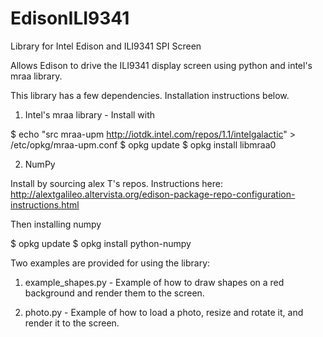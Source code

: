 # EdisonILI9341
Library for Intel Edison and ILI9341 SPI Screen

Allows Edison to drive the ILI9341 display screen using python and intel's mraa library. 

This library has a few dependencies. Installation instructions below.

1. Intel's mraa library - Install with 

$ echo "src mraa-upm http://iotdk.intel.com/repos/1.1/intelgalactic" > /etc/opkg/mraa-upm.conf
$ opkg update
$ opkg install libmraa0

2. NumPy

Install by sourcing alex T's repos. Instructions here: http://alextgalileo.altervista.org/edison-package-repo-configuration-instructions.html 

Then installing numpy

$ opkg update
$ opkg install python-numpy

Two examples are provided for using the library:

1. example_shapes.py - Example of how to draw shapes on a red background and render them to the screen. 

2. photo.py - Example of how to load a photo, resize and rotate it, and render it to the screen. 

